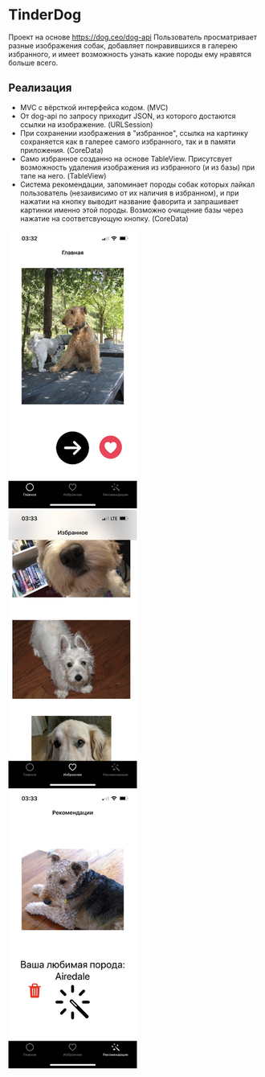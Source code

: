 # TinderDog
Проект на основе https://dog.ceo/dog-api
Пользователь просматривает разные изображения собак, добавляет понравившихся в галерею избранного, и имеет возможность узнать какие породы ему нравятся больше всего. 

## Реализация 
- MVC с вёрсткой интерфейса кодом. (MVC)
- От dog-api по запросу приходит JSON, из которого достаются ссылки на изображение. (URLSession)
- При сохранении изображения в "избранное", ссылка на картинку сохраняется как в галерее самого избранного, так и в памяти приложения. (CoreData)
- Само избранное созданно на основе TableView. Присутсвует возможность удаления изображения из избранного (и из базы) при тапе на него. (TableView)
- Система рекомендации, запоминает породы собак которых лайкал пользователь (незаивисимо от их наличия в избранном), и при нажатии на кнопку выводит название фаворита и запрашивает картинки именно этой породы. Возможно очищение базы через нажатие на соответсвующую кнопку. (CoreData)


<img src="TinderDog/Application/Assets.xcassets/Screenshot1 1.imageset/Screenshot1.jpeg" width="256"/> <img src="TinderDog/Application/Assets.xcassets/Screenshot2 1.imageset/Screenshot2.jpeg" width="256"/> <img src="TinderDog/Application/Assets.xcassets/Screenshot3 1.imageset/Screenshot3.jpeg" width="256"/>
